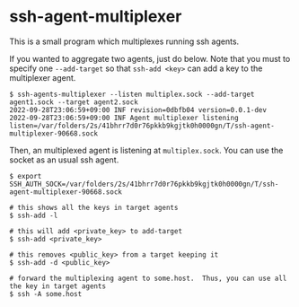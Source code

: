 # ssh-agent-multiplexer 

This is a small program which multiplexes running ssh agents.

If you wanted to aggregate two agents, just do below. Note that you must to specify one `--add-target` so that `ssh-add <key>` can add a key to the multiplexer agent.

```shell
$ ssh-agents-multiplexer --listen multiplex.sock --add-target agent1.sock --target agent2.sock
2022-09-28T23:06:59+09:00 INF revision=0dbfb04 version=0.0.1-dev
2022-09-28T23:06:59+09:00 INF Agent multiplexer listening listen=/var/folders/2s/41bhrr7d0r76pkkb9kgjtk0h0000gn/T/ssh-agent-multiplexer-90668.sock
```

Then, an multiplexed agent is listening at `multiplex.sock`.  You can use the socket as an usual ssh agent.

```shell
$ export SSH_AUTH_SOCK=/var/folders/2s/41bhrr7d0r76pkkb9kgjtk0h0000gn/T/ssh-agent-multiplexer-90668.sock

# this shows all the keys in target agents
$ ssh-add -l

# this will add <private_key> to add-target
$ ssh-add <private_key>

# this removes <public_key> from a target keeping it
$ ssh-add -d <public_key>

# forward the multiplexing agent to some.host.  Thus, you can use all the key in target agents
$ ssh -A some.host
```

